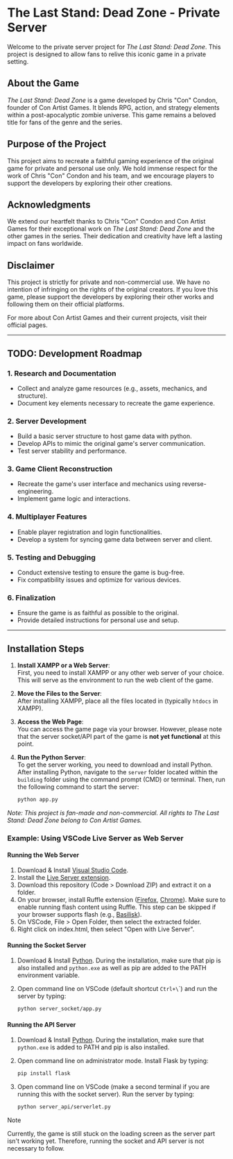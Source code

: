 # The Last Stand: Dead Zone - Private Server

Welcome to the private server project for *The Last Stand: Dead Zone*. This project is designed to allow fans to relive this iconic game in a private setting.

## About the Game

*The Last Stand: Dead Zone* is a game developed by Chris "Con" Condon, founder of Con Artist Games. It blends RPG, action, and strategy elements within a post-apocalyptic zombie universe. This game remains a beloved title for fans of the genre and the series.

## Purpose of the Project

This project aims to recreate a faithful gaming experience of the original game for private and personal use only. We hold immense respect for the work of Chris "Con" Condon and his team, and we encourage players to support the developers by exploring their other creations.

## Acknowledgments

We extend our heartfelt thanks to Chris "Con" Condon and Con Artist Games for their exceptional work on *The Last Stand: Dead Zone* and the other games in the series. Their dedication and creativity have left a lasting impact on fans worldwide.

## Disclaimer

This project is strictly for private and non-commercial use. We have no intention of infringing on the rights of the original creators. If you love this game, please support the developers by exploring their other works and following them on their official platforms.

For more about Con Artist Games and their current projects, visit their official pages.

---

## TODO: Development Roadmap

### 1. Research and Documentation
- Collect and analyze game resources (e.g., assets, mechanics, and structure).
- Document key elements necessary to recreate the game experience.

### 2. Server Development
- Build a basic server structure to host game data with python.
- Develop APIs to mimic the original game's server communication.
- Test server stability and performance.

### 3. Game Client Reconstruction
- Recreate the game's user interface and mechanics using reverse-engineering.
- Implement game logic and interactions.

### 4. Multiplayer Features
- Enable player registration and login functionalities.
- Develop a system for syncing game data between server and client.

### 5. Testing and Debugging
- Conduct extensive testing to ensure the game is bug-free.
- Fix compatibility issues and optimize for various devices.

### 6. Finalization
- Ensure the game is as faithful as possible to the original.
- Provide detailed instructions for personal use and setup.

---

## Installation Steps

1. **Install XAMPP or a Web Server**:  
   First, you need to install XAMPP or any other web server of your choice. This will serve as the environment to run the web client of the game.

2. **Move the Files to the Server**:  
   After installing XAMPP, place all the files located in (typically `htdocs` in XAMPP).

3. **Access the Web Page**:  
   You can access the game page via your browser. However, please note that the server socket/API part of the game is **not yet functional** at this point.

4. **Run the Python Server**:  
   To get the server working, you need to download and install Python. After installing Python, navigate to the `server` folder located within the `building` folder using the command prompt (CMD) or terminal. Then, run the following command to start the server:

   ```bash
   python app.py

*Note: This project is fan-made and non-commercial. All rights to *The Last Stand: Dead Zone* belong to Con Artist Games.*

### Example: Using VSCode Live Server as Web Server

#### Running the Web Server

1. Download & Install [Visual Studio Code](https://code.visualstudio.com/).
2. Install the [Live Server extension](https://marketplace.visualstudio.com/items?itemName=ritwickdey.LiveServer).
3. Download this repository (Code > Download ZIP) and extract it on a folder.
4. On your browser, install Ruffle extension ([Firefox](https://addons.mozilla.org/en-US/firefox/addon/ruffle_rs/), [Chrome](https://chromewebstore.google.com/detail/ruffle-flash-emulator/donbcfbmhbcapadipfkeojnmajbakjdc?hl=en)). Make sure to enable running flash content using Ruffle. This step can be skipped if your browser supports flash (e.g., [Basilisk](https://archive.org/details/basilisk-portable-with-flash_202502)).
5. On VSCode, File > Open Folder, then select the extracted folder.
6. Right click on index.html, then select "Open with Live Server".

#### Running the Socket Server

1. Download & Install [Python](https://www.python.org/downloads/). During the installation, make sure that pip is also installed and `python.exe` as well as pip are added to the PATH environment variable.
2. Open command line on VSCode (default shortcut `Ctrl+\`\`) and run the server by typing:
   
	```bash
   python server_socket/app.py

#### Running the API Server

1. Download & Install [Python](https://www.python.org/downloads/). During the installation, make sure that `python.exe` is added to PATH and pip is also installed.
2. Open command line on administrator mode. Install Flask by typing:
   
	```bash
    pip install flask

4. Open command line on VSCode (make a second terminal if you are running this with the socket server). Run the server by typing:
   
	```bash
   python server_api/serverlet.py

> [!NOTE]
> Currently, the game is still stuck on the loading screen as the server part isn't working yet. Therefore, running the socket and API server is not necessary to follow.

